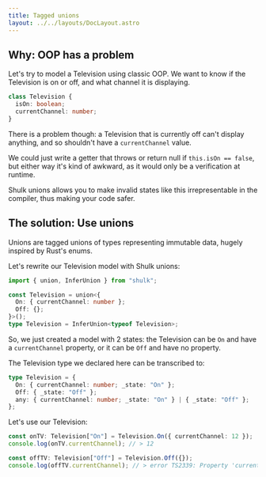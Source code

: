 ```yaml
---
title: Tagged unions
layout: ../../layouts/DocLayout.astro
---
```


## Why: OOP has a problem

Let's try to model a Television using classic OOP. We want to know if the Television is on or off, and what channel it is displaying.

```ts
class Television {
  isOn: boolean;
  currentChannel: number;
}
```

There is a problem though: a Television that is currently off can't display anything, and so shouldn't have a `currentChannel` value.

We could just write a getter that throws or return null if `this.isOn == false`, but either way it's kind of awkward, as it would only be a verification at runtime.

Shulk unions allows you to make invalid states like this irrepresentable in the compiler, thus making your code safer.

## The solution: Use unions

Unions are tagged unions of types representing immutable data, hugely inspired by Rust's enums.

Let's rewrite our Television model with Shulk unions:

```ts
import { union, InferUnion } from "shulk";

const Television = union<{
  On: { currentChannel: number };
  Off: {};
}>();
type Television = InferUnion<typeof Television>;
```

So, we just created a model with 2 states: the Television can be `On` and have a `currentChannel` property, or it can be `Off` and have no property.

The Television type we declared here can be transcribed to:

```ts
type Television = {
  On: { currentChannel: number; _state: "On" };
  Off: { _state: "Off" };
  any: { currentChannel: number; _state: "On" } | { _state: "Off" };
};
```

Let's use our Television:

```ts
const onTV: Television["On"] = Television.On({ currentChannel: 12 });
console.log(onTV.currentChannel); // > 12

const offTV: Television["Off"] = Television.Off({});
console.log(offTV.currentChannel); // > error TS2339: Property 'currentChannel' does not exist on type '{ _state: "Off"}'
```
